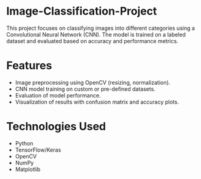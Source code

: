 # Image-Classification-Project
This project focuses on classifying images into different categories using a Convolutional Neural Network (CNN).
The model is trained on a labeled dataset and evaluated based on accuracy and performance metrics.

# Features
* Image preprocessing using OpenCV (resizing, normalization).
* CNN model training on custom or pre-defined datasets.
* Evaluation of model performance.
* Visualization of results with confusion matrix and accuracy plots.

# Technologies Used
* Python
* TensorFlow/Keras
* OpenCV
* NumPy
* Matplotlib
